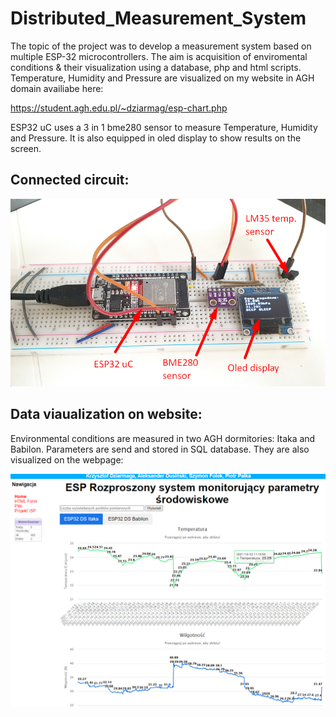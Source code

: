 # Distributed_Measurement_System

The topic of the project was to develop a measurement system based on multiple ESP-32 microcontrollers. The aim is acquisition of  enviromental conditions & their visualization using a database, php and html scripts. Temperature, Humidity and Pressure are visualized on my website in AGH domain availiabe here:

https://student.agh.edu.pl/~dziarmag/esp-chart.php

ESP32 uC uses a 3 in 1 bme280 sensor to measure Temperature, Humidity and Pressure. It is also equipped in oled display to show results on the screen.

## Connected circuit:

![image](ESP32_board_connected.png)

## Data viaualization on website:
Environmental conditions are measured in two AGH dormitories: Itaka and Babilon. Parameters are send and stored in SQL database. They are also visualized on the webpage:

![image](Data_visualization.png)

